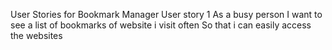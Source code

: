 User Stories for Bookmark Manager
User story 1
As a busy person
I want to see a list of bookmarks of website i visit often
So that i can easily access the websites